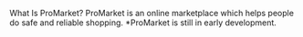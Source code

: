 What Is ProMarket?
ProMarket is an online marketplace which helps people do safe and reliable shopping.
                *ProMarket is still in early development.
